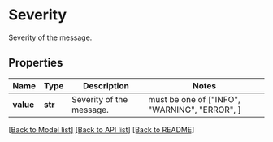 # Severity

Severity of the message.
## Properties
Name | Type | Description | Notes
------------ | ------------- | ------------- | -------------
**value** | **str** | Severity of the message. |  must be one of ["INFO", "WARNING", "ERROR", ]

[[Back to Model list]](../README.md#documentation-for-models) [[Back to API list]](../README.md#documentation-for-api-endpoints) [[Back to README]](../README.md)


